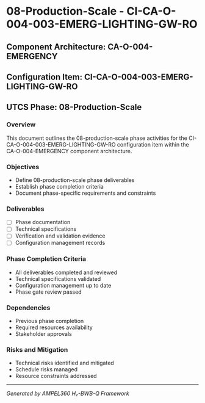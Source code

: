 # 08-Production-Scale - CI-CA-O-004-003-EMERG-LIGHTING-GW-RO

## Component Architecture: CA-O-004-EMERGENCY
## Configuration Item: CI-CA-O-004-003-EMERG-LIGHTING-GW-RO
## UTCS Phase: 08-Production-Scale

### Overview
This document outlines the 08-production-scale phase activities for the CI-CA-O-004-003-EMERG-LIGHTING-GW-RO configuration item within the CA-O-004-EMERGENCY component architecture.

### Objectives
- Define 08-production-scale phase deliverables
- Establish phase completion criteria
- Document phase-specific requirements and constraints

### Deliverables
- [ ] Phase documentation
- [ ] Technical specifications
- [ ] Verification and validation evidence
- [ ] Configuration management records

### Phase Completion Criteria
- All deliverables completed and reviewed
- Technical specifications validated
- Configuration management up to date
- Phase gate review passed

### Dependencies
- Previous phase completion
- Required resources availability
- Stakeholder approvals

### Risks and Mitigation
- Technical risks identified and mitigated
- Schedule risks managed
- Resource constraints addressed

---
*Generated by AMPEL360 H₂-BWB-Q Framework*
